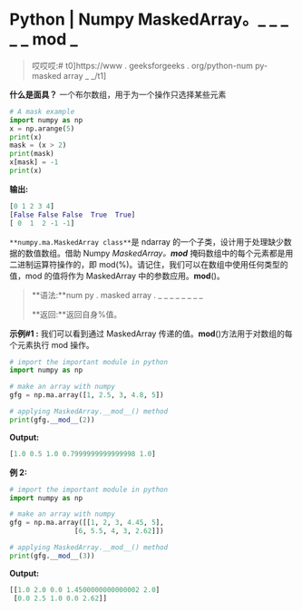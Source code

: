 # Python | Numpy MaskedArray。_ _ _ _ _ mod _

> 哎哎哎:# t0]https://www . geeksforgeeks . org/python-num py-masked array _ _/t1]

**什么是面具？**
一个布尔数组，用于为一个操作只选择某些元素

```py
# A mask example
import numpy as np
x = np.arange(5)
print(x)
mask = (x > 2)
print(mask)
x[mask] = -1
print(x)
```

**输出:**

```py
[0 1 2 3 4]
[False False False  True  True]
[ 0  1  2 -1 -1]

```

`**numpy.ma.MaskedArray class**`是 ndarray 的一个子类，设计用于处理缺少数据的数值数组。借助 Numpy *MaskedArray。__mod__* 掩码数组中的每个元素都是用二进制运算符操作的，即 mod(%)。请记住，我们可以在数组中使用任何类型的值，mod 的值将作为 MaskedArray 中的参数应用。__mod__()。

> **语法:**num py . masked array . _ _ _ _ _ _ _ _
> 
> **返回:**返回自身%值。

**示例#1 :**
我们可以看到通过 MaskedArray 传递的值。__mod__()方法用于对数组的每个元素执行 mod 操作。

```py
# import the important module in python 
import numpy as np 

# make an array with numpy 
gfg = np.ma.array([1, 2.5, 3, 4.8, 5]) 

# applying MaskedArray.__mod__() method 
print(gfg.__mod__(2)) 
```

**Output:**

```py
[1.0 0.5 1.0 0.7999999999999998 1.0]

```

**例 2:**

```py
# import the important module in python 
import numpy as np 

# make an array with numpy 
gfg = np.ma.array([[1, 2, 3, 4.45, 5], 
                [6, 5.5, 4, 3, 2.62]]) 

# applying MaskedArray.__mod__() method 
print(gfg.__mod__(3)) 
```

**Output:**

```py
[[1.0 2.0 0.0 1.4500000000000002 2.0]
 [0.0 2.5 1.0 0.0 2.62]]

```